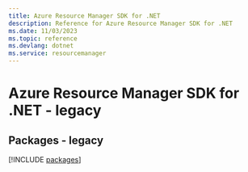 ```yaml
---
title: Azure Resource Manager SDK for .NET
description: Reference for Azure Resource Manager SDK for .NET
ms.date: 11/03/2023
ms.topic: reference
ms.devlang: dotnet
ms.service: resourcemanager
---
```

# Azure Resource Manager SDK for .NET - legacy
## Packages - legacy
[!INCLUDE [packages](resource-manager-index.md)]